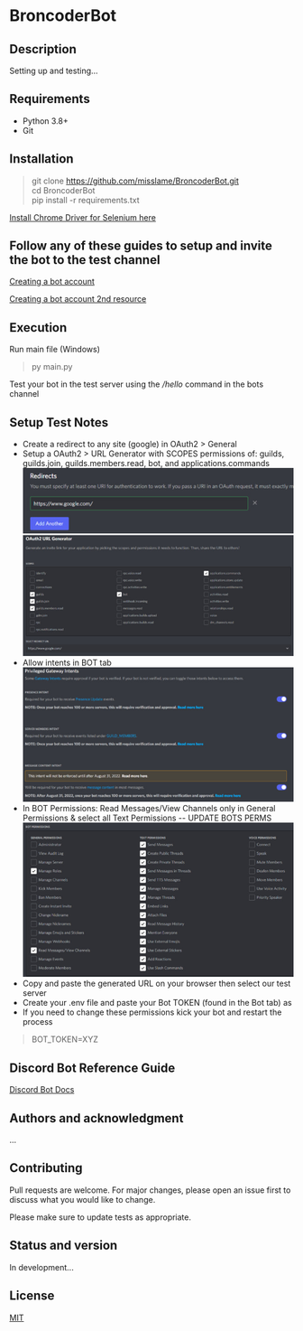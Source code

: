 # BroncoderBot

## Description

Setting up and testing...

## Requirements

- Python 3.8+
- Git

## Installation

> git clone https://github.com/misslame/BroncoderBot.git \
> cd BroncoderBot \
> pip install -r requirements.txt 

[Install Chrome Driver for Selenium here](https://chromedriver.chromium.org/home)

## Follow any of these guides to setup and invite the bot to the test channel

[Creating a bot account](https://discordpy.readthedocs.io/en/stable/discord.html#discord-intro)

[Creating a bot account 2nd resource](https://discord-py-slash-command.readthedocs.io/en/latest/quickstart.html?highlight=slash#now-let-s-create-our-first-slash-command)

## Execution

Run main file (Windows)
> py main.py

Test your bot in the test server using the */hello* command in the bots channel

## Setup Test Notes

- Create a redirect to any site (google) in OAuth2 > General
- Setup a OAuth2 > URL Generator with SCOPES permissions of: guilds, guilds.join, guilds.members.read, bot, and applications.commands
![Redirect url](./assets/redirects.jpg)
![Scopes permissions](./assets/scopes.jpg)
- Allow intents in BOT tab
![Bot Intents](./assets/intents.jpg)
- In BOT Permissions: Read Messages/View Channels only in General Permissions & select all Text Permissions
-- UPDATE BOTS PERMS
![Bot permissions](./assets/bots.jpg)
- Copy and paste the generated URL on your browser then select our test server
- Create your .env file and paste your Bot TOKEN (found in the Bot tab) as
- If you need to change these permissions kick your bot and restart the process

> BOT_TOKEN=XYZ

## Discord Bot Reference Guide

[Discord Bot Docs](https://discordpy.readthedocs.io/en/latest/index.html)

## Authors and acknowledgment

...

## Contributing

Pull requests are welcome. For major changes, please open an issue first to discuss what you would like to change.

Please make sure to update tests as appropriate.

## Status and version

In development...

## License

[MIT](./LICENSE)
